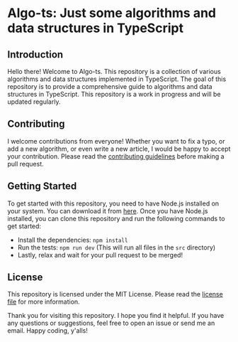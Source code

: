 # Algo-ts: Just some algorithms and data structures in TypeScript

## Introduction

Hello there! Welcome to Algo-ts. This repository is a collection of various algorithms and data structures implemented in TypeScript. The goal of this repository is to provide a comprehensive guide to algorithms and data structures in TypeScript. This repository is a work in progress and will be updated regularly.

## Contributing

I welcome contributions from everyone! Whether you want to fix a typo, or add a new algorithm, or even write a new article, I would be happy to accept your contribution. Please read the [contributing guidelines](CONTRIBUTING.md) before making a pull request.

## Getting Started

To get started with this repository, you need to have Node.js installed on your system. You can download it from [here](https://nodejs.org/). Once you have Node.js installed, you can clone this repository and run the following commands to get started:

- Install the dependencies: `npm install`
- Run the tests: `npm run dev` (This will run all files in the `src` directory)
- Lastly, relax and wait for your pull request to be merged!

## License

This repository is licensed under the MIT License. Please read the [license file](LICENSE) for more information.

Thank you for visiting this repository. I hope you find it helpful. If you have any questions or suggestions, feel free to open an issue or send me an email. Happy coding, y'alls!